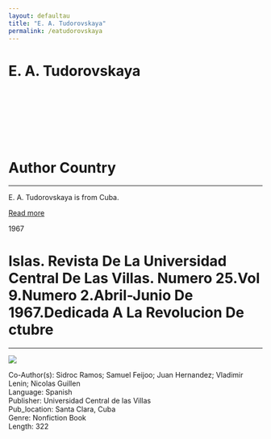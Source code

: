 ```yaml
---
layout: defaultau
title: "E. A. Tudorovskaya"
permalink: /eatudorovskaya
---
```

<!-- partial:index.partial.html -->
<div class="content">
    <h1>E. A. Tudorovskaya</h1>
    <div class="quote">
        <div><img src="" class="logo"></div>
    </div>
    <div class="timeline">
        <div style="padding-bottom:100px;"></div>
        <div class="block">
            <div class="date right"><p class="right"> </p></div>
            <div class="dot"></div>
            <div class="left first">
                <h1>Author Country</h1><hr>
            <p>E. A. Tudorovskaya is from Cuba.</p>
                <a href=""_blank">Read more</a>
            </div>
        </div>
        <div class="block">
            <div class="date left"><p class="left">1967</p></div>
            <div class="dot"></div>
            <div class="right">
                <h1>Islas. Revista De La Universidad Central De Las Villas. Numero 25.Vol 9.Numero 2.Abril-Junio De 1967.Dedicada A La Revolucion De ctubre</h1><hr>
                <p><img src="https://m.media-amazon.com/images/I/61WAM2j++SL._SX373_BO1,204,203,200_.jpg"></p>
                <p>
		    Co-Author(s): Sidroc Ramos; Samuel Feijoo; Juan Hernandez; Vladimir Lenin; Nicolas Guillen<br/>               
		    Language: Spanish<br/>
                Publisher: Universidad Central de las Villas<br/>
                Pub_location: Santa Clara, Cuba<br/>
                Genre: Nonfiction Book<br/>
                Length: 322<br/>                   </p>
            </div>
        </div>
